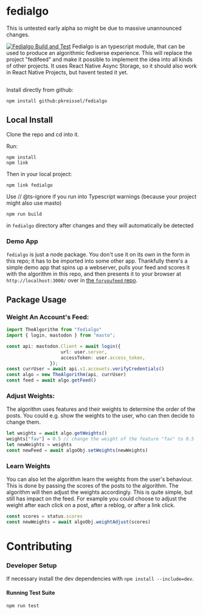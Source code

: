 # fedialgo
This is untested early alpha so might be due to massive unannounced changes.

[![Fedialgo Build and Test](https://github.com/pkreissel/fedialgo/actions/workflows/CI.yaml/badge.svg)](https://github.com/pkreissel/fedialgo/actions/workflows/CI.yaml)
Fedialgo is an typescript module, that can be used to produce an algorithmic fediverse experience. This will replace the project "fedifeed" and make it possible to implement the idea into all kinds of other projects. It uses React Native Async Storage, so it should also work in React Native Projects, but havent tested it yet.

##
Install directly from github:
```console
npm install github:pkreissel/fedialgo
```

## Local Install
Clone the repo and cd into it.

Run:
```console
npm install
npm link
```
Then in your local project:
```console
npm link fedialgo
```
Use // @ts-ignore if you run into Typescript warnings (because your project might also use masto)
```console
npm run build
```
in `fedialgo` directory after changes and they will automatically be detected

### Demo App
`fedialgo` is just a node package. You don't use it on its own in the form in this repo; it has to be imported into some other app. Thankfully there's a simple demo app that spins up a webserver, pulls your feed and scores it with the algorithm in this repo, and then presents it to your browser at `http://localhost:3000/` over in [the `foryoufeed` repo](https://github.com/pkreissel/foryoufeed).

## Package Usage

### Weight An Account's Feed:
```typescript
import TheAlgorithm from "fedialgo"
import { login, mastodon } from "masto";

const api: mastodon.Client = await login({
                    url: user.server,
                    accessToken: user.access_token,
                });
const currUser = await api.v1.accounts.verifyCredentials()
const algo = new TheAlgorithm(api, currUser)
const feed = await algo.getFeed()
```

### Adjust Weights:
The algorithm uses features and their weights to determine the order of the posts.
You could e.g. show the weights to the user, who can then decide to change them.

```typescript
let weights = await algo.getWeights()
weights["fav"] = 0.5 // change the weight of the feature "fav" to 0.5
let newWeights = weights
const newFeed = await algoObj.setWeights(newWeights)
```

### Learn Weights
You can also let the algorithm learn the weights from the user's behaviour. This is done by passing the scores of the posts to the algorithm. The algorithm will then adjust the weights accordingly. This is quite simple, but still has impact on the feed. For example you could choose to adjust the weight after each click on a post, after a reblog, or after a link click.

```typescript
const scores = status.scores
const newWeights = await algoObj.weightAdjust(scores)
```

# Contributing
### Developer Setup
If necessary install the dev dependencies with `npm install --include=dev`.

#### Running Test Suite
`npm run test`
